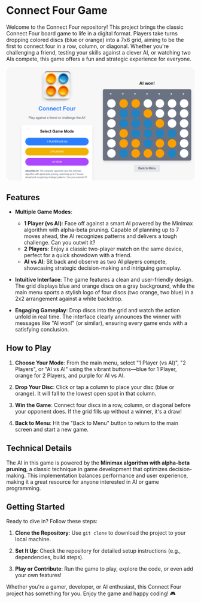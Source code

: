# Connect Four Game

Welcome to the Connect Four repository! This project brings the classic Connect Four board game to life in a digital format. Players take turns dropping colored discs (blue or orange) into a 7x6 grid, aiming to be the first to connect four in a row, column, or diagonal. Whether you're challenging a friend, testing your skills against a clever AI, or watching two AIs compete, this game offers a fun and strategic experience for everyone.

<img src="https://github.com/getFrontend/app-game-four-in-one/raw/main/public/assets/images/Game_preview.png" />

## Features

* **Multiple Game Modes**:
  * **1 Player (vs AI)**: Face off against a smart AI powered by the Minimax algorithm with alpha-beta pruning. Capable of planning up to 7 moves ahead, the AI recognizes patterns and delivers a tough challenge. Can you outwit it?
  * **2 Players**: Enjoy a classic two-player match on the same device, perfect for a quick showdown with a friend.
  * **AI vs AI**: Sit back and observe as two AI players compete, showcasing strategic decision-making and intriguing gameplay.

* **Intuitive Interface**: The game features a clean and user-friendly design. The grid displays blue and orange discs on a gray background, while the main menu sports a stylish logo of four discs (two orange, two blue) in a 2x2 arrangement against a white backdrop.

* **Engaging Gameplay**: Drop discs into the grid and watch the action unfold in real time. The interface clearly announces the winner with messages like "AI won!" (or similar), ensuring every game ends with a satisfying conclusion.

## How to Play

1. **Choose Your Mode**: From the main menu, select "1 Player (vs AI)", "2 Players", or "AI vs AI" using the vibrant buttons—blue for 1 Player, orange for 2 Players, and purple for AI vs AI.

2. **Drop Your Disc**: Click or tap a column to place your disc (blue or orange). It will fall to the lowest open spot in that column.

3. **Win the Game**: Connect four discs in a row, column, or diagonal before your opponent does. If the grid fills up without a winner, it's a draw!

4. **Back to Menu**: Hit the "Back to Menu" button to return to the main screen and start a new game.

## Technical Details

The AI in this game is powered by the **Minimax algorithm with alpha-beta pruning**, a classic technique in game development that optimizes decision-making. This implementation balances performance and user experience, making it a great resource for anyone interested in AI or game programming.

## Getting Started

Ready to dive in? Follow these steps:

1. **Clone the Repository**: Use `git clone` to download the project to your local machine.

2. **Set It Up**: Check the repository for detailed setup instructions (e.g., dependencies, build steps).

3. **Play or Contribute**: Run the game to play, explore the code, or even add your own features!

Whether you're a gamer, developer, or AI enthusiast, this Connect Four project has something for you. Enjoy the game and happy coding! 🎮